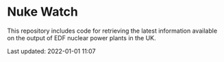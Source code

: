 # Nuke Watch

This repository includes code for retrieving the latest information available on the output of EDF nuclear power plants in the UK.

Last updated: 2022-01-01 11:07